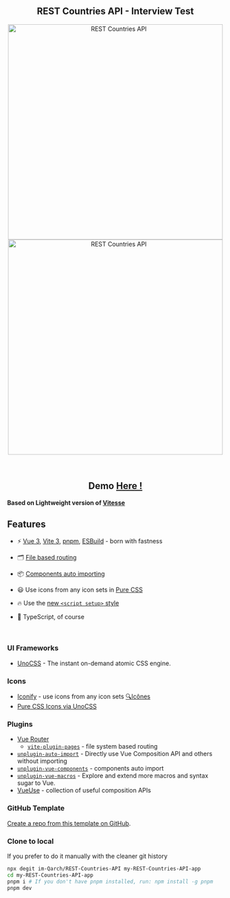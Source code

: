 <h2 align='center'>
<b>REST Countries API - Interview Test</b>
</h2>

<p align='center'>
  <img src='https://user-images.githubusercontent.com/76614968/230565116-7e842091-403f-44ec-a26f-961a3ab436df.png' alt='REST Countries API' width='500'/>
  <img src='https://user-images.githubusercontent.com/76614968/230565112-3a1e67f8-53b8-4a58-b3b2-0082d82e944c.png' alt='REST Countries API' width='500'/>
</p>

<br>

<h2 align='center'>
<b>Demo <a href="https://im-qarch.github.io/REST-Countries-API/">Here !</a></b>
</h2>

<h7 align='center'>
<b>Based on Lightweight version of <a href="https://github.com/antfu/vitesse">Vitesse</a></b>
</h7>

## Features

- ⚡️ [Vue 3](https://github.com/vuejs/core), [Vite 3](https://github.com/vitejs/vite), [pnpm](https://pnpm.io/), [ESBuild](https://github.com/evanw/esbuild) - born with fastness

- 🗂 [File based routing](./src/pages)

- 📦 [Components auto importing](./src/components)

- 😃 Use icons from any icon sets in [Pure CSS](https://github.com/antfu/unocss/tree/main/packages/preset-icons)

- 🔥 Use the [new `<script setup>` style](https://github.com/vuejs/rfcs/pull/227)

- 🦾 TypeScript, of course


<br>

### UI Frameworks

- [UnoCSS](https://github.com/antfu/unocss) - The instant on-demand atomic CSS engine.

### Icons

- [Iconify](https://iconify.design) - use icons from any icon sets [🔍Icônes](https://icones.netlify.app/)
- [Pure CSS Icons via UnoCSS](https://github.com/antfu/unocss/tree/main/packages/preset-icons)

### Plugins

- [Vue Router](https://github.com/vuejs/vue-router)
  - [`vite-plugin-pages`](https://github.com/hannoeru/vite-plugin-pages) - file system based routing
- [`unplugin-auto-import`](https://github.com/antfu/unplugin-auto-import) - Directly use Vue Composition API and others without importing
- [`unplugin-vue-components`](https://github.com/antfu/unplugin-vue-components) - components auto import
- [`unplugin-vue-macros`](https://github.com/sxzz/unplugin-vue-macros) - Explore and extend more macros and syntax sugar to Vue.
- [VueUse](https://github.com/antfu/vueuse) - collection of useful composition APIs


### GitHub Template

[Create a repo from this template on GitHub](https://github.com/im-Qarch/REST-Countries-API/generate).

### Clone to local

If you prefer to do it manually with the cleaner git history

```bash
npx degit im-Qarch/REST-Countries-API my-REST-Countries-API-app
cd my-REST-Countries-API-app
pnpm i # If you don't have pnpm installed, run: npm install -g pnpm
pnpm dev
```
